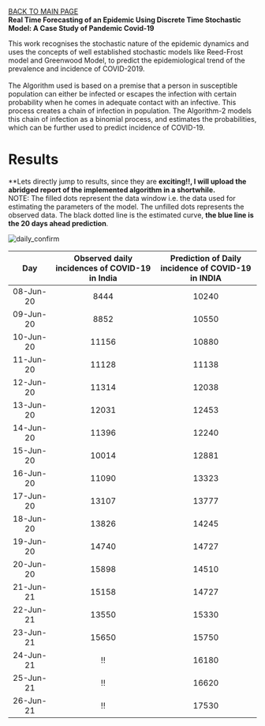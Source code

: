 [BACK TO MAIN PAGE](README.md)<br />
**Real Time Forecasting of an Epidemic Using Discrete Time Stochastic Model: A Case Study of Pandemic Covid-19**

This work recognises the stochastic nature of the epidemic dynamics and uses the concepts of well established stochastic models like Reed-Frost model and Greenwood Model, to predict the epidemiological trend of the prevalence and incidence of COVID-2019. <br /><br />
The Algorithm used is based on a premise that a person in susceptible population can either be infected or escapes the infection with certain probability when he comes in adequate contact with an infective. This process creates a chain of infection in population. The
Algorithm-2 models this chain of infection as a binomial process, and estimates the probabilities, which can be further used to predict incidence of COVID-19.

# Results
**Lets directly jump to results, since they are **exciting!!, I will upload the abridged report of the implemented algorithm in a shortwhile.**<br />
NOTE: The filled dots represent the data window i.e. the data used for estimating the parameters of the model. The unfilled dots represents the observed data. The black dotted line is the estimated curve, **the blue line is the 20 days ahead prediction**.

![daily_confirm](https://user-images.githubusercontent.com/65863581/85244739-31e3dc00-b463-11ea-9272-02a2951556b2.jpg)

|    Day    | Observed daily  <br />incidences of  COVID-19 in India | Prediction of  Daily <br />incidence  of COVID-19 in INDIA |
|:---------:|:------------------------------------------------:|:----------------------------------------------------:|
| 08-Jun-20 |                       8444                       |                         10240                        |
| 09-Jun-20 |                       8852                       |                         10550                        |
| 10-Jun-20 |                       11156                      |                         10880                        |
| 11-Jun-20 |                       11128                      |                         11138                        |
| 12-Jun-20 |                       11314                      |                         12038                        |
| 13-Jun-20 |                       12031                      |                         12453                        |
| 14-Jun-20 |                       11396                      |                         12240                        |
| 15-Jun-20 |                       10014                      |                         12881                        |
| 16-Jun-20 |                       11090                      |                         13323                        |
| 17-Jun-20 |                       13107                      |                         13777                        |
| 18-Jun-20 |                       13826                      |                         14245                        |
| 19-Jun-20 |                       14740                      |                         14727                        |
| 20-Jun-20 |                       15898                      |                         14510                        |
| 21-Jun-21 |                       15158                      |                         14727                        |
| 22-Jun-21 |                       13550                      |                         15330                        |
| 23-Jun-21 |                       15650                      |                         15750                        |
| 24-Jun-21 |                       !!                         |                         16180                        |
| 25-Jun-21 |                       !!                         |                         16620                        |
| 26-Jun-21 |                       !!                         |                         17530                        |




